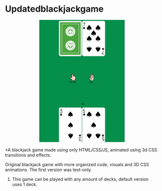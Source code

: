 # Updatedblackjackgame

<p align="center"><img src="https://raw.githubusercontent.com/Apesosmarc/Updatedblackjackgame/main/images/blackjackSS.png"/></p>

\*A blackjack game made using only HTML/CSS/JS, animated using 3d CSS transitions and effects.

Original blackjack game with more organized code, visuals and 3D CSS animations. The first version was text-only.

1. This game can be played with any amount of decks, default version uses 1 deck.
